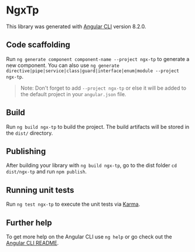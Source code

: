 # NgxTp

This library was generated with [Angular CLI](https://github.com/angular/angular-cli) version 8.2.0.

## Code scaffolding

Run `ng generate component component-name --project ngx-tp` to generate a new component. You can also use `ng generate directive|pipe|service|class|guard|interface|enum|module --project ngx-tp`.
> Note: Don't forget to add `--project ngx-tp` or else it will be added to the default project in your `angular.json` file. 

## Build

Run `ng build ngx-tp` to build the project. The build artifacts will be stored in the `dist/` directory.

## Publishing

After building your library with `ng build ngx-tp`, go to the dist folder `cd dist/ngx-tp` and run `npm publish`.

## Running unit tests

Run `ng test ngx-tp` to execute the unit tests via [Karma](https://karma-runner.github.io).

## Further help

To get more help on the Angular CLI use `ng help` or go check out the [Angular CLI README](https://github.com/angular/angular-cli/blob/master/README.md).
